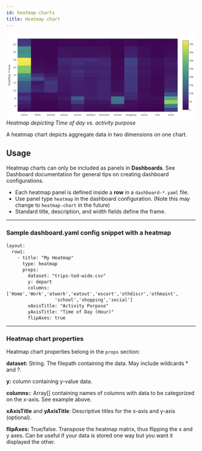 ```yaml
---
id: heatmap-charts
title: Heatmap chart
---
```


![Heatmap chart example](assets/heatmap-chart.jpg)
_Heatmap depicting Time of day vs. activity purpose_

A heatmap chart depicts aggregate data in two dimensions on one chart.

## Usage

Heatmap charts can only be included as panels in **Dashboards**. See Dashboard documentation for general tips on creating dashboard configurations.

- Each heatmap panel is defined inside a **row** in a `dashboard-*.yaml` file.
- Use panel type `heatmap` in the dashboard configuration. (Note this may change to `heatmap-chart` in the future)
- Standard title, description, and width fields define the frame.

---

### Sample dashboard.yaml config snippet with a heatmap

```pre
layout:
  row1:
    - title: "My Heatmap"
      type: heatmap
      props:
        dataset: "trips-tod-wide.csv"
        y: depart
        columns: ['Home','Work','atwork','eatout','escort','othdiscr','othmaint',
                  'school','shopping','social']
        xAxisTitle: "Activity Purpose"
        yAxisTitle: "Time of Day (Hour)"
        flipAxes: true
```

---

### Heatmap chart properties

Heatmap chart properties belong in the `props` section:

**dataset:** String. The filepath containing the data. May include wildcards \* and ?.

**y:** column containing y-value data.

**columns:**: Array[] containing names of columns with data to be categorized on the x-axis. See example above.

**xAxisTitle** and **yAxisTitle**: Descriptive titles for the x-axis and y-axis (optional).

**flipAxes:** True/false. Transpose the heatmap matrix, thus flipping the x and y axes. Can be useful if your data is stored one way but you want it displayed the other.
